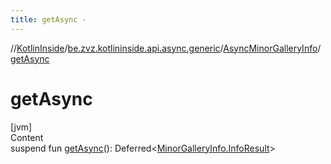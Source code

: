 ```yaml
---
title: getAsync -
---
```

//[KotlinInside](../../index.md)/[be.zvz.kotlininside.api.async.generic](../index.md)/[AsyncMinorGalleryInfo](index.md)/[getAsync](get-async.md)



# getAsync  
[jvm]  
Content  
suspend fun [getAsync](get-async.md)(): Deferred<[MinorGalleryInfo.InfoResult](../../be.zvz.kotlininside.api.generic/-minor-gallery-info/-info-result/index.md)>  



